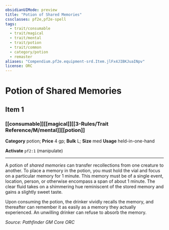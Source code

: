 ```yaml
---
obsidianUIMode: preview
title: "Potion of Shared Memories"
cssclasses: pf2e,pf2e-spell
tags:
  - trait/consumable
  - trait/magical
  - trait/mental
  - trait/potion
  - trait/common
  - category/potion
  - remaster
aliases: "Compendium.pf2e.equipment-srd.Item.jlFx4JIBKJuaINpv"
license: ORC
---
```

# Potion of Shared Memories
## Item 1
### [[consumable]][[magical]][[3-Rules/Trait Reference/M/mental]][[potion]]

**Category** potion; 
**Price** 4 gp; 
**Bulk** L; **Size** med
**Usage** held-in-one-hand

**Activate** `pf2:1` (manipulate)

* * *

A potion of _shared memories_ can transfer recollections from one creature to another. To place a memory in the potion, you must hold the vial and focus on a particular memory for 1 minute. This memory must be of a single event, location, person, or otherwise encompass a span of about 1 minute. The clear fluid takes on a shimmering hue reminiscent of the stored memory and gains a slightly sweet taste.

Upon consuming the potion, the drinker vividly recalls the memory, and thereafter can remember it as easily as a memory they actually experienced. An unwilling drinker can refuse to absorb the memory.

*Source: Pathfinder GM Core*
*ORC*